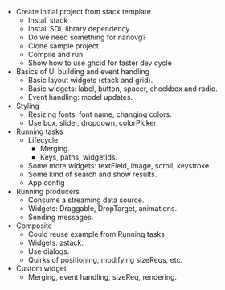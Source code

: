 - Create initial project from stack template
  - Install stack
  - Install SDL library dependency
  - Do we need something for nanovg?
  - Clone sample project
  - Compile and run
  - Show how to use ghcid for faster dev cycle
- Basics of UI building and event handling
  - Basic layout widgets (stack and grid).
  - Basic widgets: label, button, spacer, checkbox and radio.
  - Event handling: model updates.
- Styling
  - Resizing fonts, font name, changing colors.
  - Use box, slider, dropdown, colorPicker.
- Running tasks
  - Lifecycle
    - Merging.
    - Keys, paths, widgetIds.
  - Some more widgets: textField, image, scroll, keystroke.
  - Some kind of search and show results.
  - App config
- Running producers
  - Consume a streaming data source.
  - Widgets: Draggable, DropTarget, animations.
  - Sending messages.
- Composite
  - Could reuse example from Running tasks
  - Widgets: zstack.
  - Use dialogs.
  - Quirks of positioning, modifying sizeReqs, etc.
- Custom widget
  - Merging, event handling, sizeReq, rendering.
